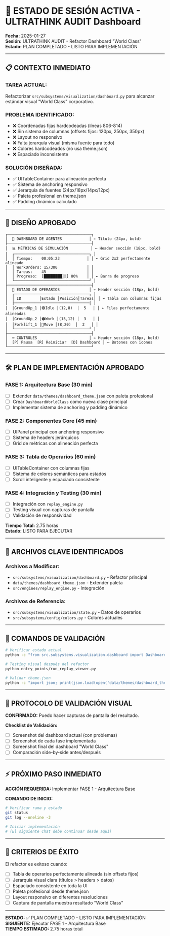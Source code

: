 # 🚀 ESTADO DE SESIÓN ACTIVA - ULTRATHINK AUDIT Dashboard

**Fecha:** 2025-01-27  
**Sesión:** ULTRATHINK AUDIT - Refactor Dashboard "World Class"  
**Estado:** PLAN COMPLETADO - LISTO PARA IMPLEMENTACIÓN  

---

## 📋 **CONTEXTO INMEDIATO**

### **TAREA ACTUAL:**
Refactorizar `src/subsystems/visualization/dashboard.py` para alcanzar estándar visual "World Class" corporativo.

### **PROBLEMA IDENTIFICADO:**
- ❌ Coordenadas fijas hardcodeadas (líneas 806-814)
- ❌ Sin sistema de columnas (offsets fijos: 120px, 250px, 350px)
- ❌ Layout no responsivo
- ❌ Falta jerarquía visual (misma fuente para todo)
- ❌ Colores hardcodeados (no usa theme.json)
- ❌ Espaciado inconsistente

### **SOLUCIÓN DISEÑADA:**
- ✅ UITableContainer para alineación perfecta
- ✅ Sistema de anchoring responsivo
- ✅ Jerarquía de fuentes (24px/18px/14px/12px)
- ✅ Paleta profesional en theme.json
- ✅ Padding dinámico calculado

---

## 🎨 **DISEÑO APROBADO**

```
┌─────────────────────────────────────┐
│  🏢 DASHBOARD DE AGENTES            │ ← Título (24px, bold)
├─────────────────────────────────────┤
│  📊 MÉTRICAS DE SIMULACIÓN          │ ← Header sección (18px, bold)
│  ┌─────────────────────────────────┐ │
│  │ Tiempo:    00:05:23            │ │ ← Grid 2x2 perfectamente alineado
│  │ WorkOrders: 15/300             │ │
│  │ Tareas:    45                  │ │
│  │ Progreso:  [████████░░] 80%    │ │ ← Barra de progreso
│  └─────────────────────────────────┘ │
├─────────────────────────────────────┤
│  👥 ESTADO DE OPERARIOS             │ ← Header sección (18px, bold)
│  ┌─────────────────────────────────┐ │
│  │ ID        │Estado │Posición│Tareas│ │ ← Tabla con columnas fijas
│  ├─────────────────────────────────┤ │
│  │GroundOp_1 │🟢Idle │(12,8)  │  5   │ │ ← Filas perfectamente alineadas
│  │GroundOp_2 │🟠Work │(15,12) │  3   │ │
│  │Forklift_1 │🔵Move │(8,20)  │  2   │ │
│  └─────────────────────────────────┘ │
├─────────────────────────────────────┤
│  ⌨️ CONTROLES                       │ ← Header sección (18px, bold)
│  [P] Pausa  [R] Reiniciar  [D] Dashboard │ ← Botones con iconos
└─────────────────────────────────────┘
```

---

## 🛠️ **PLAN DE IMPLEMENTACIÓN APROBADO**

### **FASE 1: Arquitectura Base (30 min)**
- [ ] Extender `data/themes/dashboard_theme.json` con paleta profesional
- [ ] Crear `DashboardWorldClass` como nueva clase principal
- [ ] Implementar sistema de anchoring y padding dinámico

### **FASE 2: Componentes Core (45 min)**
- [ ] UIPanel principal con anchoring responsivo
- [ ] Sistema de headers jerárquicos
- [ ] Grid de métricas con alineación perfecta

### **FASE 3: Tabla de Operarios (60 min)**
- [ ] UITableContainer con columnas fijas
- [ ] Sistema de colores semánticos para estados
- [ ] Scroll inteligente y espaciado consistente

### **FASE 4: Integración y Testing (30 min)**
- [ ] Integración con `replay_engine.py`
- [ ] Testing visual con capturas de pantalla
- [ ] Validación de responsividad

**Tiempo Total:** 2.75 horas  
**Estado:** LISTO PARA EJECUTAR

---

## 📁 **ARCHIVOS CLAVE IDENTIFICADOS**

### **Archivos a Modificar:**
- `src/subsystems/visualization/dashboard.py` - Refactor principal
- `data/themes/dashboard_theme.json` - Extender paleta
- `src/engines/replay_engine.py` - Integración

### **Archivos de Referencia:**
- `src/subsystems/visualization/state.py` - Datos de operarios
- `src/subsystems/config/colors.py` - Colores actuales

---

## 🔧 **COMANDOS DE VALIDACIÓN**

```bash
# Verificar estado actual
python -c "from src.subsystems.visualization.dashboard import DashboardOriginal; print('Dashboard actual cargado')"

# Testing visual después del refactor
python entry_points/run_replay_viewer.py

# Validar theme.json
python -c "import json; print(json.load(open('data/themes/dashboard_theme.json')))"
```

---

## 📸 **PROTOCOLO DE VALIDACIÓN VISUAL**

**CONFIRMADO:** Puedo hacer capturas de pantalla del resultado.

**Checklist de Validación:**
- [ ] Screenshot del dashboard actual (con problemas)
- [ ] Screenshot de cada fase implementada
- [ ] Screenshot final del dashboard "World Class"
- [ ] Comparación side-by-side antes/después

---

## ⚡ **PRÓXIMO PASO INMEDIATO**

**ACCIÓN REQUERIDA:** Implementar FASE 1 - Arquitectura Base

**COMANDO DE INICIO:**
```bash
# Verificar rama y estado
git status
git log --oneline -3

# Iniciar implementación
# (El siguiente chat debe continuar desde aquí)
```

---

## 🎯 **CRITERIOS DE ÉXITO**

El refactor es exitoso cuando:
- [ ] Tabla de operarios perfectamente alineada (sin offsets fijos)
- [ ] Jerarquía visual clara (títulos > headers > datos)
- [ ] Espaciado consistente en toda la UI
- [ ] Paleta profesional desde theme.json
- [ ] Layout responsivo en diferentes resoluciones
- [ ] Captura de pantalla muestra resultado "World Class"

---

**ESTADO:** ✅ PLAN COMPLETADO - LISTO PARA IMPLEMENTACIÓN  
**SIGUIENTE:** Ejecutar FASE 1 - Arquitectura Base  
**TIEMPO ESTIMADO:** 2.75 horas total
